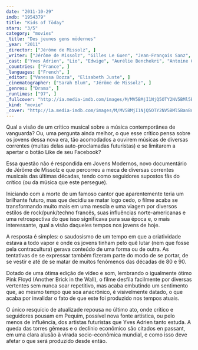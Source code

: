 ```yaml
---
date: "2011-10-29"
imdb: "1954379"
title: "Kids of Töday"
stars: "3/5"
category: "movies"
_title: "Des jeunes gens mödernes"
_year: "2011"
_director: ["Jérôme de Missolz", ]
_writer: ["Jérôme de Missolz", "Gilles Le Guen", "Jean-François Sanz", ]
_cast: ["Yves Adrien", "Lio", "Edwige", "Aurélie Benchekri", "Antoine Capet", "Mathieu Chausseron", "Sabine Noble", "Joris Larochelle", "Anne-Sophie Le Creurer", ]
_countries: ["France", ]
_languages: ["French", ]
_editor: ["Vanessa Bozza", "Elisabeth Juste", ]
_cinematographer: ["Sarah Blum", "Jérôme de Missolz", ]
_genres: ["Drama", ]
_runtimes: ["97", ]
_fullcover: "http://ia.media-imdb.com/images/M/MV5BMjI1NjQ5OTY2NV5BMl5BanBnXkFtZTgwOTA5NTA2MDE@.jpg"
_kind: "movie"
_cover: "http://ia.media-imdb.com/images/M/MV5BMjI1NjQ5OTY2NV5BMl5BanBnXkFtZTgwOTA5NTA2MDE@._V1._SX96_SY140_.jpg"
---
```

Qual a visão de um crítico musical sobre a música contemporânea de vanguarda? Ou, uma pergunta ainda melhor, o que esse crítico pensa sobre os jovens dessa nova era, tão acomodados a ouvirem músicas de diversas correntes (muitas delas auto-proclamadas futuristas) e se limitarem a apertar o botão Like de seu Facebook?

Essa questão não é respondida em Jovens Modernos, novo documentário de Jérôme de Missolz e que percorreu a meca de diversas correntes musicais das últimas décadas, tendo como seguidores supostos fãs do crítico (ou da música que este persegue).

Iniciando com a morte de um famoso cantor que aparentemente teria um brilhante futuro, mas que decidiu se matar logo cedo, o filme acaba se transformando muito mais em uma mescla e uma viagem por diversos estilos de rock/punk/techno francês, suas influências norte-americanas e uma retrospectiva do que isso significava para sua época e, o mais interessante, qual a visão daqueles tempos nos jovens de hoje.

A resposta é simples: o saudosismo de um tempo em que a criatividade estava a todo vapor e onde os jovens tinham pelo quê lutar (nem que fosse pela contracultura) gerava conteúdo de uma forma ou de outra. As tentativas de se expressar também fizeram parte do modo de se portar, de se vestir e até de se matar de muitos fenômenos das décadas de 80 e 90.

Dotado de uma ótima edição de vídeo e som, lembrando o igualmente ótimo Pink Floyd (Another Brick in the Wall), o filme desfila facilmente por diversas vertentes sem nunca soar repetitivo, mas acaba embutindo um sentimento que, ao mesmo tempo que soa anacrônico, é visivelmente datado, o que acaba por invalidar o fato de que este foi produzido nos tempos atuais.

O único resquício de atualizade repousa no último ato, onde crítico e seguidores pousam em Pequim, possível nova fonte artística, ou pelo menos de influência, dos artistas futuristas que Yves Adrien tanto estuda. A queda das torres gêmeas e o declínio econômico são citados en passant, em uma clara alusão à virada socio-econômica mundial, e como isso deve afetar o que será produzido desde então.

